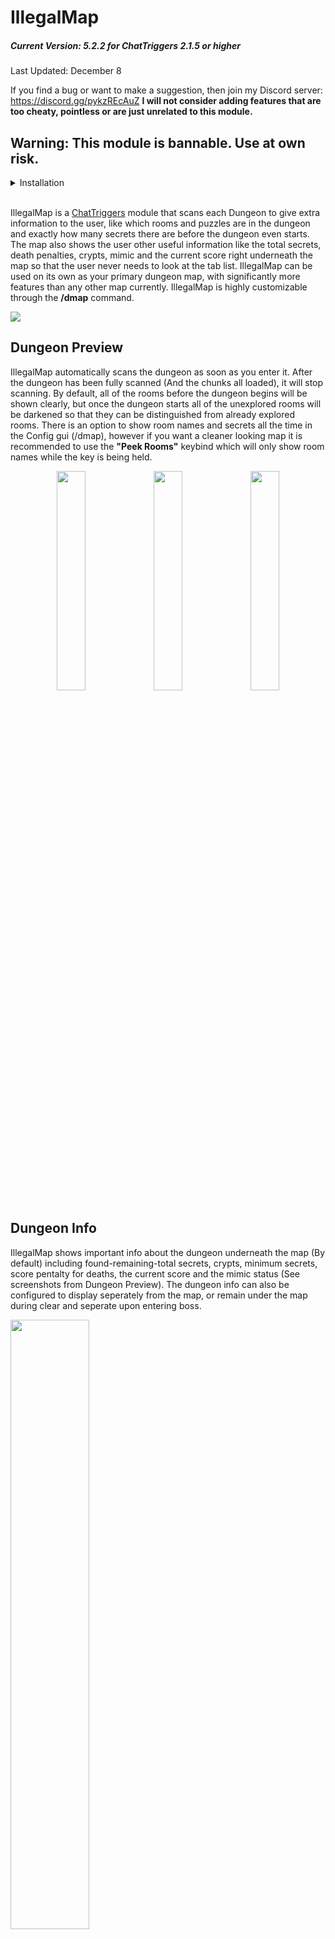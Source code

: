 # IllegalMap

##### Current Version: 5.2.2 for ChatTriggers 2.1.5 or higher
Last Updated: December 8

If you find a bug or want to make a suggestion, then join my Discord server: https://discord.gg/pykzREcAuZ
**I will not consider adding features that are too cheaty, pointless or are just unrelated to this module.**

## Warning: This module is bannable. Use at own risk.

<details>
    <summary>Installation</summary>

## Installation
##### Prerequisites:
    - Minecraft Java Edition
    - Forge
    - ChatTriggers

1. Download the latest .zip folder from the "Releases" tab on the right hand side of the screen.<br>
Click on the latest release, and download the file by clicking on "IllegalMap.X.X.X.zip".
<img src="https://i.imgur.com/iEpBhVF.png" width=30%/>
<img src="https://i.imgur.com/4wYewe0.png" width=30%/>

2. Nagivate to the directory that the folder was installed to (Downloads folder by default) and right click the folder -> Extract All.
<img src="https://i.imgur.com/4NLVpbp.png" width=30%/>
<img src="https://i.imgur.com/rMT5NSG.png" width=30%/>

3. Open the newly extracted folder (Not the .zip) and there will be another folder named "IllegalMap" directly inside of it.<br>
The IllegalMap folder should contain several other folders, as well as an index.js and a metadata.json file.
<img src="https://i.imgur.com/WXxLIuy.png" width=30%/>

4. Copy the "IllegalMap" folder and navigate to your .minecraft/config/ChatTriggers/modules folder.<br>
You can also run the command "/ct files" in-game and then open the "modules" folder and that will take you to the same place.<br>
If you already have other CT modules installed, they should all appear here.

5. Paste the "IllegalMap" folder you copied in step 3 into the modules folder.<br>
If you already have IllegalMap installed, then you don't need to worry about deleting the old version. Just paste it and when you are asked what to do with the duplicate files, just select "Replace" and that will let you keep your old configs as well.

6. Run "/ct load" in-game to refresh the ChatTriggers modules.<br>
If Minecraft is not already running, then the module will be loaded automatically the next time you launch the game so you can just carry on.

If you are having trouble installing the module, then please make sure you have read over the installation guide **THOROUGHLY** before coming to me for help.

</details>
<br>

IllegalMap is a [ChatTriggers](https://www.chattriggers.com) module that scans each Dungeon to give extra information to the user, like which rooms and puzzles are in the dungeon and exactly how many secrets there are before the dungeon even starts.
The map also shows the user other useful information like the total secrets, death penalties, crypts, mimic and the current score right underneath the map so that the user never needs to look at the tab list.
IllegalMap can be used on its own as your primary dungeon map, with significantly more features than any other map currently.
IllegalMap is highly customizable through the **/dmap** command.

<img src="https://i.imgur.com/yMl9bRa.png">

## Dungeon Preview
IllegalMap automatically scans the dungeon as soon as you enter it. After the dungeon has been fully scanned (And the chunks all loaded), it will stop scanning.
By default, all of the rooms before the dungeon begins will be shown clearly, but once the dungeon starts all of the unexplored rooms will be darkened so that they can be distinguished from already explored rooms.
There is an option to show room names and secrets all the time in the Config gui (/dmap), however if you want a cleaner looking map it is recommended to use the **"Peek Rooms"** keybind which will only show room names while the key is being held.

<div class="row" align="center">
    <img src="https://i.imgur.com/iujvHR2.png" width=30%/>
    <img src="https://i.imgur.com/azlvob4.png" width=30%/>
    <img src="https://i.imgur.com/lVIlFmj.png" width=30%/>
</div>

## Dungeon Info
IllegalMap shows important info about the dungeon underneath the map (By default) including found-remaining-total secrets, crypts, minimum secrets, score pentalty for deaths, the current score and the mimic status (See screenshots from Dungeon Preview).
The dungeon info can also be configured to display seperately from the map, or remain under the map during clear and seperate upon entering boss.

<img src="https://i.imgur.com/UCrQTUA.png" width=50%/>

## Star Mob Radar
Finding star mobs can be hard, so IllegalMap has an option to show them all on the map similarly to player icons. This will show every star mob and miniboss currently in the player's render distance.

<img src="https://i.imgur.com/1LtnSpG.png" width=30%/>

The mob heads can be configured to have their border colors changed or just appear as small colored dots.

## Dungeon Logs
IllegalMap logs all of the dungeons that you scan. This lets the user view interesting statistics about the dungeon like the average number of secrets per floor, which puzzles or rooms appear the most (or least) or the average number of wither doors in each dungeon.
The command for Dungeon Logs is **"/dlogs \[floor]"**. If no floor is given, then it will show the statistics for every dungeon that you have logged.
The room percentages shown for rooms and puzzles show how the percentage of runs which that room appears in.
NOTE: This data is not sent anywhere. Only you have access to your own logs.

<img src="https://i.imgur.com/bZm5gvB.png"/>
<img src="https://i.imgur.com/u5zHymA.png"/>
<img src="https://i.imgur.com/ycCsaT6.png" width=40%/>

## Feature List
##### General
- Show unexplored dungeon rooms
- Show number of secrets in dungeon before the dungeon starts
- Automatically scans the dungeon
- Change background color and transparency of map
- Change map, head and checkmark scale
- Customizable map border
  - Smooth RGB option
  - Solid color
- Accurate player icons (Always links icons to correct player)
- Show player usernames on map
  - Option to show player names whilst holding spirit leaps
  - Show player ranks on the map
<img src="https://i.imgur.com/uji0Pyp.png">
- Automatically notifies of new IllegalMap updates

#### Score Calculator
- Customizable 270/300 score messages
- Client-side 270/300 score messages
- Auto detect mimic being found
- Announce mimic being killed
- Option to show seperately from the main map

##### Rooms
- Show which room contains the mimic (Floor 6-7)
<img src="https://i.imgur.com/dInXjX9.png" width=10%>

- Show room names
- Show room secrets
- Darken unexplored rooms
- Change wither door color on the map for visibility or aesthetics

#### Misc
- Star mob radar
  - Shows all of the loaded star mobs on your map
  - Togglable via /star
- Wither door ESP
- Star mob ESP
  - Also togglable via /staresp
